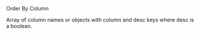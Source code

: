 Order By Column

Array of column names or objects with column and desc keys where desc is a boolean.